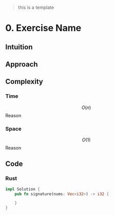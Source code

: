> this is a template

# 0. Exercise Name

## Intuition

## Approach

## Complexity

### Time

$$O(n)$$
Reason

### Space

$$O(1)$$
Reason

## Code

### Rust

```rust
impl Solution {
    pub fn signature(nums: Vec<i32>) -> i32 {

    }
}
```
